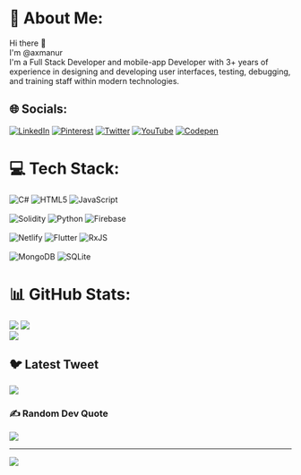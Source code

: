 <!---
- 👋 Hi, I’m @axmanur
- 👀 I’m interested in ...
- 🌱 I’m currently learning ...
- 💞️ I’m looking to collaborate on ...
- 📫 How to reach me ...
--->
# 💫 About Me:
Hi there 👋<br>I'm @axmanur<br>
I'm a Full Stack Developer and mobile-app Developer with 3+ years of experience in designing and developing user interfaces, testing, debugging, and training staff within modern technologies.


## 🌐 Socials:
[![LinkedIn](https://img.shields.io/badge/LinkedIn-%230077B5.svg?logo=linkedin&logoColor=white)](https://linkedin.com/in/axmanur) [![Pinterest](https://img.shields.io/badge/Pinterest-%23E60023.svg?logo=Pinterest&logoColor=white)](https://pinterest.com/@axmanur) [![Twitter](https://img.shields.io/badge/Twitter-%231DA1F2.svg?logo=Twitter&logoColor=white)](https://twitter.com/@axmenur) [![YouTube](https://img.shields.io/badge/YouTube-%23FF0000.svg?logo=YouTube&logoColor=white)](https://youtube.com/@axmanur) [![Codepen](https://img.shields.io/badge/Codepen-000000?style=for-the-badge&logo=codepen&logoColor=white)](https://codepen.io/@axmanur) 

# 💻 Tech Stack:
![C#](https://img.shields.io/badge/c%23-%23239120.svg?style=for-the-badge&logo=c-sharp&logoColor=white) 
![HTML5](https://img.shields.io/badge/html5-%23E34F26.svg?style=for-the-badge&logo=html5&logoColor=white) 
![JavaScript](https://img.shields.io/badge/javascript-%23323330.svg?style=for-the-badge&logo=javascript&logoColor=%23F7DF1E) <br/>
<br/>
![Solidity](https://img.shields.io/badge/Solidity-%23363636.svg?style=for-the-badge&logo=solidity&logoColor=white) 
![Python](https://img.shields.io/badge/python-3670A0?style=for-the-badge&logo=python&logoColor=ffdd54) 
![Firebase](https://img.shields.io/badge/firebase-%23039BE5.svg?style=for-the-badge&logo=firebase) <br/>
<br/>
![Netlify](https://img.shields.io/badge/netlify-%23000000.svg?style=for-the-badge&logo=netlify&logoColor=#00C7B7) 
![Flutter](https://img.shields.io/badge/Flutter-%2302569B.svg?style=for-the-badge&logo=Flutter&logoColor=white) 
![RxJS](https://img.shields.io/badge/rxjs-%23B7178C.svg?style=for-the-badge&logo=reactivex&logoColor=white) <br/>
<br/>
![MongoDB](https://img.shields.io/badge/MongoDB-%234ea94b.svg?style=for-the-badge&logo=mongodb&logoColor=white) 
![SQLite](https://img.shields.io/badge/sqlite-%2307405e.svg?style=for-the-badge&logo=sqlite&logoColor=white)
# 📊 GitHub Stats:
![](https://github-readme-stats.vercel.app/api?username=axmanur&theme=radical&hide_border=true&include_all_commits=true&count_private=true)
![](https://github-readme-streak-stats.herokuapp.com/?user=axmanur&theme=radical&hide_border=true)<br/>
![](https://github-readme-stats.vercel.app/api/top-langs/?username=axmanur&theme=radical&hide_border=true&include_all_commits=true&count_private=true&layout=compact)


## 🐦 Latest Tweet
[![](https://gtce.itsvg.in/api?username=@axmenur)](https://github.com/VishwaGauravIn/github-twitter-card-embed)

### ✍️ Random Dev Quote
![](https://quotes-github-readme.vercel.app/api?type=vetical&theme=radical)

---
[![](https://visitcount.itsvg.in/api?id=axmanur&icon=0&color=1)](https://visitcount.itsvg.in)

<!-- Proudly created with GPRM ( https://gprm.itsvg.in ) -->


